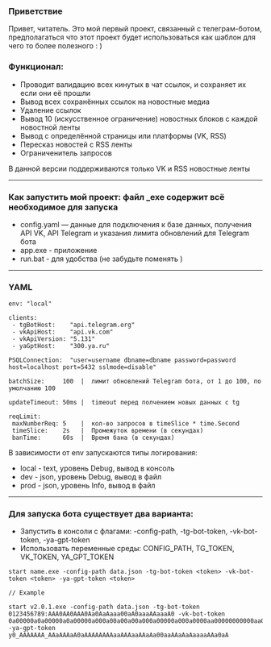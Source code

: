 ### Приветствие
Привет, читатель. Это мой первый проект, связанный с телеграм-ботом, предполагаться что этот проект будет использоваться как шаблон для чего то более полезного : )

### Функционал:
- Проводит валидацию всех кинутых в чат ссылок, и сохраняет их если они её прошли
- Вывод всех сохранённых ссылок на новостные медиа
- Удаление ссылок
- Вывод 10 (искусственное ограничение) новостных блоков с каждой новостной ленты
- Вывод с определённой страницы или платформы (VK, RSS)
- Пересказ новостей с RSS ленты
- Ограниченитель запросов

В данной версии поддерживаются только VK и RSS новостные ленты

---
### Как запустить мой проект: файл _exe содержит всё необходимое для запуска

- config.yaml — данные для подключения к базе данных, получения API VK, API Telegram и указания лимита обновлений для Telegram бота
- app.exe - приложение
- run.bat - для удобства (не забудьте поменять <token>)

---
### YAML

```
env: "local"

clients:
 - tgBotHost:    "api.telegram.org"
 - vkApiHost:    "api.vk.com"
 - vkApiVersion: "5.131"
 - yaGptHost:    "300.ya.ru"

PSQLConnection:  "user=username dbname=dbname password=password host=localhost port=5432 sslmode=disable"

batchSize:     100  |  лимит обновлений Telegram бота, от 1 до 100, по умолчанию 100

updateTimeout: 50ms |  timeout перед полчением новых данных с tg

reqLimit:
 maxNumberReq: 5    |  кол-во запросов в timeSlice * time.Second
 timeSlice:    2s   |  Промежуток времени (в секундах)
 banTime:      60s  |  Время бана (в секундах)
```

В зависимости от env запускаются типы логирования:
- local - text, уровень Debug, вывод в консоль
- dev   - json, уровень Debug, вывод в файл
- prod  - json, уровень Info, вывод в файл

---
### Для запуска бота существует два варианта:
- Запустить в консоли с флагами: -config-path, -tg-bot-token, -vk-bot-token, -ya-gpt-token
- Использовать переменные среды: CONFIG_PATH, TG_TOKEN, VK_TOKEN, YA_GPT_TOKEN


```
start name.exe -config-path data.json -tg-bot-token <token> -vk-bot-token <token> -ya-gpt-token <token>

// Example

start v2.0.1.exe -config-path data.json -tg-bot-token 0123456789:AAA0AA0AAA0Aa0AaAaaa00aA0aaaAAaaaA0 -vk-bot-token 0a00000a0a00000a0a00000a000a00a00a00a000a00000a000a0000aa00000000000aa0  -ya-gpt-token y0_AAAAAAA_AAaAAAaA0aAAAAAAAAaaAAAaaAAaAa00aaAAaAaAaaaaAAa0aA
```
